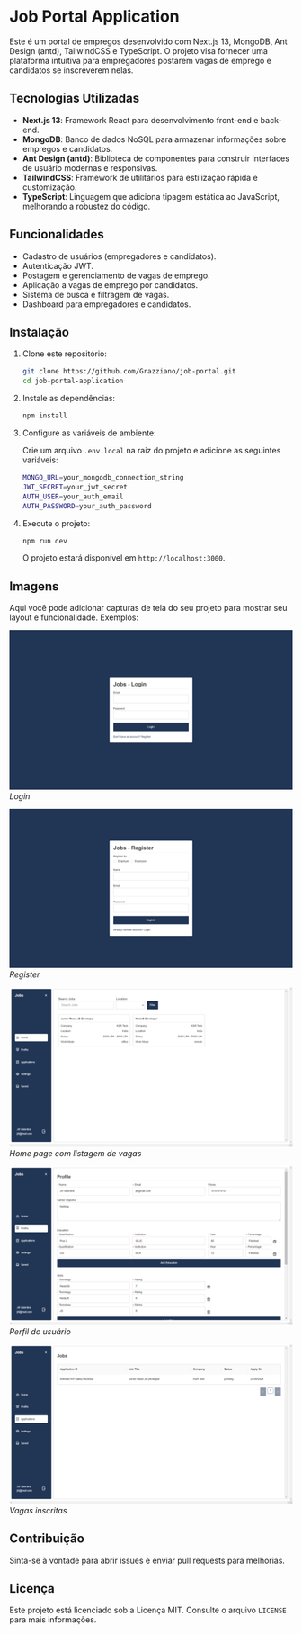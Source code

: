 # Job Portal Application

Este é um portal de empregos desenvolvido com Next.js 13, MongoDB, Ant Design (antd), TailwindCSS e TypeScript. O projeto visa fornecer uma plataforma intuitiva para empregadores postarem vagas de emprego e candidatos se inscreverem nelas.

## Tecnologias Utilizadas

- **Next.js 13**: Framework React para desenvolvimento front-end e back-end.
- **MongoDB**: Banco de dados NoSQL para armazenar informações sobre empregos e candidatos.
- **Ant Design (antd)**: Biblioteca de componentes para construir interfaces de usuário modernas e responsivas.
- **TailwindCSS**: Framework de utilitários para estilização rápida e customização.
- **TypeScript**: Linguagem que adiciona tipagem estática ao JavaScript, melhorando a robustez do código.

## Funcionalidades

- Cadastro de usuários (empregadores e candidatos).
- Autenticação JWT.
- Postagem e gerenciamento de vagas de emprego.
- Aplicação a vagas de emprego por candidatos.
- Sistema de busca e filtragem de vagas.
- Dashboard para empregadores e candidatos.

## Instalação

1. Clone este repositório:

    ```bash
    git clone https://github.com/Grazziano/job-portal.git
    cd job-portal-application
    ```

2. Instale as dependências:

    ```bash
    npm install
    ```

3. Configure as variáveis de ambiente:

    Crie um arquivo `.env.local` na raiz do projeto e adicione as seguintes variáveis:

    ```bash
    MONGO_URL=your_mongodb_connection_string
    JWT_SECRET=your_jwt_secret
    AUTH_USER=your_auth_email
    AUTH_PASSWORD=your_auth_password
    ```

4. Execute o projeto:

    ```bash
    npm run dev
    ```

    O projeto estará disponível em `http://localhost:3000`.

## Imagens

Aqui você pode adicionar capturas de tela do seu projeto para mostrar seu layout e funcionalidade. Exemplos:

![Login](./public/screenshots/login.png)
*Login*

![Register](./public/screenshots/register.png)
*Register*

![Home Page](./public/screenshots/home.png)
*Home page com listagem de vagas*

![Profile](./public/screenshots/profile.png)
*Perfil do usuário*

![Applications](./public/screenshots/applications.png)
*Vagas inscritas*

## Contribuição

Sinta-se à vontade para abrir issues e enviar pull requests para melhorias.

## Licença

Este projeto está licenciado sob a Licença MIT. Consulte o arquivo `LICENSE` para mais informações.
